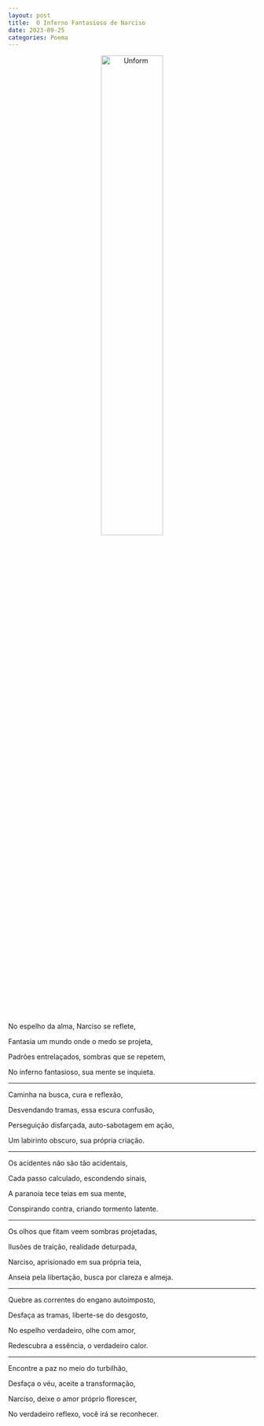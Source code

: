 ```yaml
---
layout: post
title:  O Inferno Fantasioso de Narciso
date: 2023-09-25
categories: Poema
---
```


<p align="center">
<img src="{{ site.baseurl }}/images/2023-09-25-O-Inferno-fantasioso-de-Narciso.png" height="50%" width="50%" alt="Unform" />
</p>

No espelho da alma, Narciso se reflete,

Fantasia um mundo onde o medo se projeta,

Padrões entrelaçados, sombras que se repetem,

No inferno fantasioso, sua mente se inquieta.

---

Caminha na busca, cura e reflexão,

Desvendando tramas, essa escura confusão,

Perseguição disfarçada, auto-sabotagem em ação,

Um labirinto obscuro, sua própria criação.

---

Os acidentes não são tão acidentais,

Cada passo calculado, escondendo sinais,

A paranoia tece teias em sua mente,

Conspirando contra, criando tormento latente.

---

Os olhos que fitam veem sombras projetadas,

Ilusões de traição, realidade deturpada,

Narciso, aprisionado em sua própria teia,

Anseia pela libertação, busca por clareza e almeja.

---

Quebre as correntes do engano autoimposto,

Desfaça as tramas, liberte-se do desgosto,

No espelho verdadeiro, olhe com amor,

Redescubra a essência, o verdadeiro calor.

---

Encontre a paz no meio do turbilhão,

Desfaça o véu, aceite a transformação,

Narciso, deixe o amor próprio florescer,

No verdadeiro reflexo, você irá se reconhecer.
